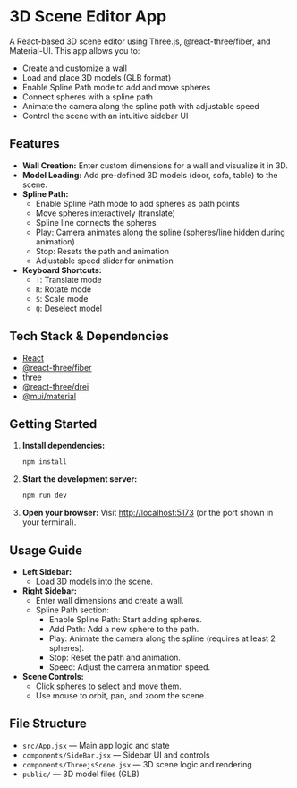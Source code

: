 # 3D Scene Editor App

A React-based 3D scene editor using Three.js, @react-three/fiber, and Material-UI. This app allows you to:

- Create and customize a wall
- Load and place 3D models (GLB format)
- Enable Spline Path mode to add and move spheres
- Connect spheres with a spline path
- Animate the camera along the spline path with adjustable speed
- Control the scene with an intuitive sidebar UI

## Features

- **Wall Creation:** Enter custom dimensions for a wall and visualize it in 3D.
- **Model Loading:** Add pre-defined 3D models (door, sofa, table) to the scene.
- **Spline Path:**
  - Enable Spline Path mode to add spheres as path points
  - Move spheres interactively (translate)
  - Spline line connects the spheres
  - Play: Camera animates along the spline (spheres/line hidden during animation)
  - Stop: Resets the path and animation
  - Adjustable speed slider for animation
- **Keyboard Shortcuts:**
  - `T`: Translate mode
  - `R`: Rotate mode
  - `S`: Scale mode
  - `Q`: Deselect model

## Tech Stack & Dependencies

- [React](https://reactjs.org/)
- [@react-three/fiber](https://docs.pmnd.rs/react-three-fiber/getting-started/introduction)
- [three](https://threejs.org/)
- [@react-three/drei](https://docs.pmnd.rs/react-three-drei/introduction)
- [@mui/material](https://mui.com/material-ui/getting-started/overview/)

## Getting Started

1. **Install dependencies:**
   ```bash
   npm install
   ```

2. **Start the development server:**
   ```bash
   npm run dev
   ```

3. **Open your browser:**
   Visit [http://localhost:5173](http://localhost:5173) (or the port shown in your terminal).

## Usage Guide

- **Left Sidebar:**
  - Load 3D models into the scene.
- **Right Sidebar:**
  - Enter wall dimensions and create a wall.
  - Spline Path section:
    - Enable Spline Path: Start adding spheres.
    - Add Path: Add a new sphere to the path.
    - Play: Animate the camera along the spline (requires at least 2 spheres).
    - Stop: Reset the path and animation.
    - Speed: Adjust the camera animation speed.
- **Scene Controls:**
  - Click spheres to select and move them.
  - Use mouse to orbit, pan, and zoom the scene.

## File Structure

- `src/App.jsx` — Main app logic and state
- `components/SideBar.jsx` — Sidebar UI and controls
- `components/ThreejsScene.jsx` — 3D scene logic and rendering
- `public/` — 3D model files (GLB)

